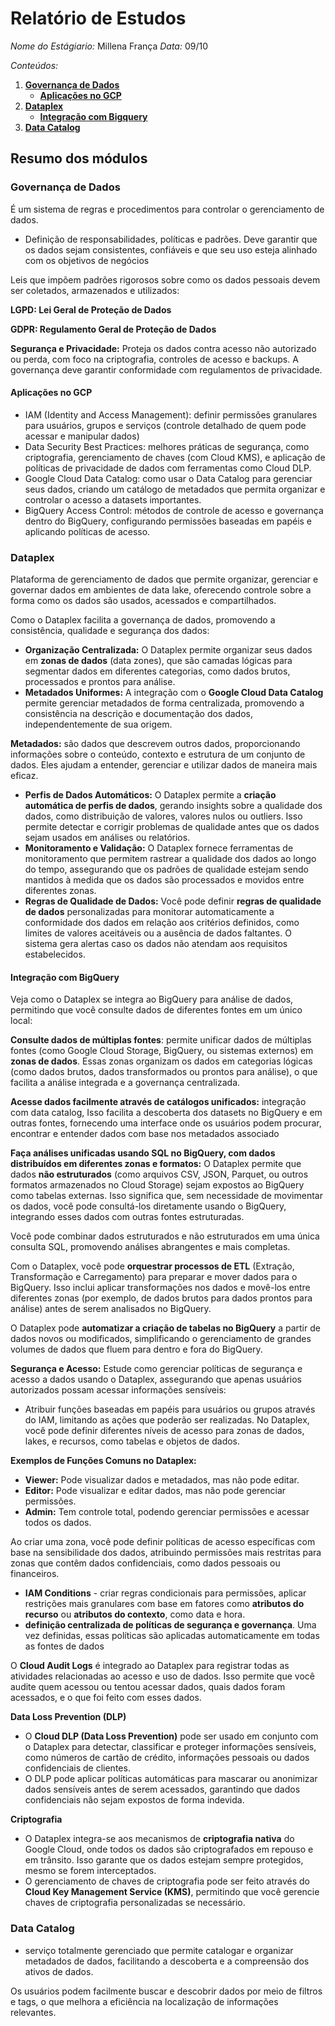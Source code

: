 # Relatório de Estudos
*Nome do Estágiario:* Millena França
*Data:* 09/10

*Conteúdos:*  
1. **[Governança de Dados](#governança-de-dados)**
   - **[Aplicações no GCP](#aplicações-no-gcp)**
2. **[Dataplex](#dataplex)**
     - **[Integração com Bigquery](#integração-com-bigquery)**
2. **[Data Catalog](#data-catalog)**

## Resumo dos módulos 
### Governança de Dados
É um sistema de regras e procedimentos para controlar o gerenciamento de dados.

- Definição de responsabilidades, políticas e padrões.
Deve garantir que os dados sejam consistentes, confiáveis e que seu uso esteja alinhado com os objetivos de negócios

Leis que impõem padrões rigorosos sobre como os dados pessoais devem ser coletados, armazenados e utilizados:

**LGPD: Lei Geral de Proteção de Dados**

**GDPR: Regulamento Geral de Proteção de Dados**

**Segurança e Privacidade:** Proteja os dados contra acesso não autorizado ou perda, com foco na criptografia, controles de acesso e backups. A governança deve garantir conformidade com regulamentos de privacidade.

#### Aplicações no GCP
- IAM (Identity and Access Management): definir permissões granulares para usuários, grupos e serviços (controle detalhado de quem pode acessar e manipular dados)
- Data Security Best Practices: melhores práticas de segurança, 
como criptografia, gerenciamento de chaves (com Cloud KMS), e aplicação de políticas de privacidade de dados com ferramentas como Cloud DLP.
- Google Cloud Data Catalog:  como usar o Data Catalog para gerenciar seus dados, criando um catálogo de metadados que permita organizar e controlar o acesso a datasets importantes.
- BigQuery Access Control:  métodos de controle de acesso e governança dentro do BigQuery, configurando permissões baseadas em papéis e aplicando políticas de acesso.


### Dataplex
Plataforma de gerenciamento de dados que permite organizar, gerenciar e governar dados em ambientes de data lake, oferecendo controle sobre a forma como os dados são usados, acessados e compartilhados.

Como o Dataplex facilita a governança de dados, promovendo a consistência, qualidade e segurança dos dados:

- **Organização Centralizada:** O Dataplex permite organizar seus dados em **zonas de dados** (data zones), que são camadas lógicas para segmentar dados em diferentes categorias, como dados brutos, processados e prontos para análise.
- **Metadados Uniformes:** A integração com o **Google Cloud Data Catalog** permite gerenciar metadados de forma centralizada, promovendo a consistência na descrição e documentação dos dados, independentemente de sua origem.

**Metadados:** são dados que descrevem outros dados, proporcionando informações sobre o conteúdo, contexto e estrutura de um conjunto de dados. Eles ajudam a entender, gerenciar e utilizar dados de maneira mais eficaz.

- **Perfis de Dados Automáticos:** O Dataplex permite a **criação automática de perfis de dados**, gerando insights sobre a qualidade dos dados, como distribuição de valores, valores nulos ou outliers. Isso permite detectar e corrigir problemas de qualidade antes que os dados sejam usados em análises ou relatórios.
- **Monitoramento e Validação:** O Dataplex fornece ferramentas de monitoramento que permitem rastrear a qualidade dos dados ao longo do tempo, assegurando que os padrões de qualidade estejam sendo mantidos à medida que os dados são processados e movidos entre diferentes zonas.
- **Regras de Qualidade de Dados:** Você pode definir **regras de qualidade de dados** personalizadas para monitorar automaticamente a conformidade dos dados em relação aos critérios definidos, como limites de valores aceitáveis ou a ausência de dados faltantes. O sistema gera alertas caso os dados não atendam aos requisitos estabelecidos.

#### Integração com BigQuery
Veja como o Dataplex se integra ao BigQuery para análise de dados, permitindo que você consulte dados de diferentes fontes em um único local:

**Consulte dados de múltiplas fontes**: permite unificar dados de múltiplas fontes (como Google Cloud Storage, BigQuery, ou sistemas externos) em **zonas de dados**. Essas zonas organizam os dados em categorias lógicas (como dados brutos, dados transformados ou prontos para análise), o que facilita a análise integrada e a governança centralizada.

**Acesse dados facilmente através de catálogos unificados:** integração com data catalog, Isso facilita a descoberta dos datasets no BigQuery e em outras fontes, fornecendo uma interface onde os usuários podem procurar, encontrar e entender dados com base nos metadados associado

**Faça análises unificadas usando SQL no BigQuery, com dados distribuídos em diferentes zonas e formatos:**  O Dataplex permite que dados **não estruturados** (como arquivos CSV, JSON, Parquet, ou outros formatos armazenados no Cloud Storage) sejam expostos ao BigQuery como tabelas externas. Isso significa que, sem necessidade de movimentar os dados, você pode consultá-los diretamente usando o BigQuery, integrando esses dados com outras fontes estruturadas.

Você pode combinar dados estruturados e não estruturados em uma única consulta SQL, promovendo análises abrangentes e mais completas.

Com o Dataplex, você pode **orquestrar processos de ETL** (Extração, Transformação e Carregamento) para preparar e mover dados para o BigQuery. Isso inclui aplicar transformações nos dados e movê-los entre diferentes zonas (por exemplo, de dados brutos para dados prontos para análise) antes de serem analisados no BigQuery.

O Dataplex pode **automatizar a criação de tabelas no BigQuery** a partir de dados novos ou modificados, simplificando o gerenciamento de grandes volumes de dados que fluem para dentro e fora do BigQuery.

**Segurança e Acesso:** Estude como gerenciar políticas de segurança e acesso a dados usando o Dataplex, assegurando que apenas usuários autorizados possam acessar informações sensíveis:

- Atribuir funções baseadas em papéis para usuários ou grupos através do IAM, limitando as ações que poderão ser realizadas. No Dataplex, você pode definir diferentes níveis de acesso para zonas de dados, lakes, e recursos, como tabelas e objetos de dados.

**Exemplos de Funções Comuns no Dataplex:**

- **Viewer:** Pode visualizar dados e metadados, mas não pode editar.
- **Editor:** Pode visualizar e editar dados, mas não pode gerenciar permissões.
- **Admin:** Tem controle total, podendo gerenciar permissões e acessar todos os dados.

Ao criar uma zona, você pode definir políticas de acesso específicas com base na sensibilidade dos dados, atribuindo permissões mais restritas para zonas que contêm dados confidenciais, como dados pessoais ou financeiros.

- **IAM Conditions** - criar regras condicionais para permissões, aplicar restrições mais granulares com base em fatores como **atributos do recurso** ou **atributos do contexto**, como data e hora.
- **definição centralizada de políticas de segurança e governança**. Uma vez definidas, essas políticas são aplicadas automaticamente em todas as fontes de dados

O **Cloud Audit Logs** é integrado ao Dataplex para registrar todas as atividades relacionadas ao acesso e uso de dados. Isso permite que você audite quem acessou ou tentou acessar dados, quais dados foram acessados, e o que foi feito com esses dados.

**Data Loss Prevention (DLP)**

- O **Cloud DLP (Data Loss Prevention)** pode ser usado em conjunto com o Dataplex para detectar, classificar e proteger informações sensíveis, como números de cartão de crédito, informações pessoais ou dados confidenciais de clientes.
- O DLP pode aplicar políticas automáticas para mascarar ou anonimizar dados sensíveis antes de serem acessados, garantindo que dados confidenciais não sejam expostos de forma indevida.

**Criptografia**
- O Dataplex integra-se aos mecanismos de **criptografia nativa** do Google Cloud, onde todos os dados são criptografados em repouso e em trânsito. Isso garante que os dados estejam sempre protegidos, mesmo se forem interceptados.
- O gerenciamento de chaves de criptografia pode ser feito através do **Cloud Key Management Service (KMS)**, permitindo que você gerencie chaves de criptografia personalizadas se necessário.

### Data Catalog

- serviço totalmente gerenciado que permite catalogar e organizar metadados de dados, facilitando a descoberta e a compreensão dos ativos de dados.

Os usuários podem facilmente buscar e descobrir dados por meio de filtros e tags, o que melhora a eficiência na localização de informações relevantes.